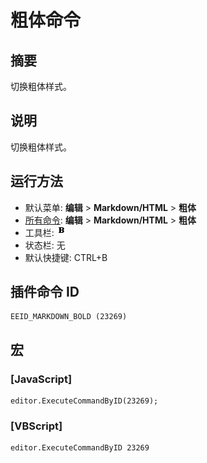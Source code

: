 # 粗体命令

## 摘要

切换粗体样式。

## 说明

切换粗体样式。

## 运行方法

- 默认菜单: **编辑** \> **Markdown/HTML** \> **粗体**
- [所有命令](../tools/all_commands): **编辑** \> **Markdown/HTML** \> **粗体**
- 工具栏: ![](../../images/bold.png)
- 状态栏: 无
- 默认快捷键: CTRL+B

## 插件命令 ID

```
EEID_MARKDOWN_BOLD (23269)
```

## 宏

### \[JavaScript\]

```
editor.ExecuteCommandByID(23269);
```

### \[VBScript\]

```
editor.ExecuteCommandByID 23269
```
